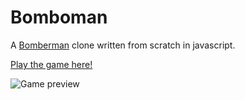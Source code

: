 # Bomboman
A [Bomberman](https://en.wikipedia.org/wiki/Bomberman) clone written from scratch in javascript.

[Play the game here!](https://notendur.hi.is/~athg17/bomboman/)

![Game preview](https://fat.gfycat.com/FlamboyantPointlessGoldeneye.gif)


